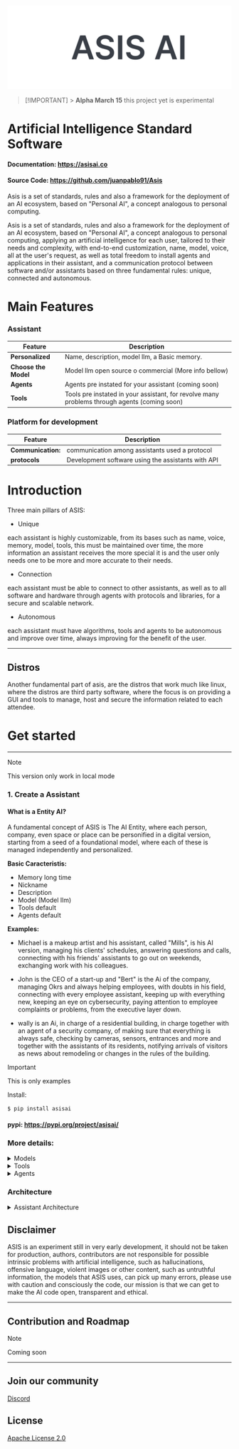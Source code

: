 ![LOGO](/source/logo.png)

> [!IMPORTANT] > **Alpha March 15** this project yet is experimental

# <span align="center"> Artificial Intelligence Standard Software </span>

#### **Documentation**: <a href="https://asisai.co" target="_blank">https://asisai.co</a>

#### **Source Code**: <a href="https://github.com/juanpablo91/Asis" target="_blank">https://github.com/juanpablo91/Asis</a>

Asis is a set of standards, rules and also a framework for the deployment of an AI ecosystem, based on "Personal AI", a concept analogous to personal computing.

Asis is a set of standards, rules and also a framework for the deployment of an AI ecosystem, based on "Personal AI", a concept analogous to personal computing, applying an artificial intelligence for each user, tailored to their needs and complexity, with end-to-end customization, name, model, voice, all at the user's request, as well as total freedom to install agents and applications in their assistant, and a communication protocol between software and/or assistants based on three fundamental rules: unique, connected and autonomous.

# Main Features

### Assistant

| Feature              | Description                                                                                  |
| -------------------- | -------------------------------------------------------------------------------------------- |
| **Personalized**     | Name, description, model llm, a Basic memory.                                                |
| **Choose the Model** | Model llm open source o commercial (More info bellow)                                        |
| **Agents**           | Agents pre instated for your assistant (coming soon)                                         |
| **Tools**            | Tools pre instated in your assistant, for revolve many problems through agents (coming soon) |

### Platform for development

| Feature            | Description                                        |
| ------------------ | -------------------------------------------------- |
| **Communication:** | communication among assistants used a protocol     |
| **protocols**      | Development software using the assistants with API |

# Introduction

Three main pillars of ASIS:

- Unique

each assistant is highly customizable, from its bases such as name, voice, memory, model, tools, this must be maintained over time, the more information an assistant receives the more special it is and the user only needs one to be more and more accurate to their needs.

- Connection

each assistant must be able to connect to other assistants, as well as to all software and hardware through agents with protocols and libraries, for a secure and scalable network.

- Autonomous

each assistant must have algorithms, tools and agents to be autonomous and improve over time, always improving for the benefit of the user.

---

## Distros

Another fundamental part of asis, are the distros that work much like linux, where the distros are third party software, where the focus is on providing a GUI and tools to manage, host and secure the information related to each attendee.

# Get started

---

> [!Note]
> This version only work in local mode

### **1. Create a Assistant**

#### What is a Entity AI?

A fundamental concept of ASIS is The AI ​​​​Entity, where each person, company, even space or place can be personified in a digital version, starting from a seed of a foundational model, where each of these is managed independently and personalized.

**Basic Caracteristis:**

- Memory long time
- Nickname
- Description
- Model (Model llm)
- Tools default
- Agents default

**Examples:**

- Michael is a makeup artist and his assistant, called "Mills", is his AI version, managing his clients' schedules, answering questions and calls, connecting with his friends' assistants to go out on weekends, exchanging work with his colleagues.

- John is the CEO of a start-up and "Bert" is the Ai of the company, managing Okrs and always helping employees, with doubts in his field, connecting with every employee assistant, keeping up with everything new, keeping an eye on cybersecurity, paying attention to employee complaints or problems, from the executive layer down.

- wally is an Ai, in charge of a residential building, in charge together with an agent of a security company, of making sure that everything is always safe, checking by cameras, sensors, entrances and more and together with the assistants of its residents, notifying arrivals of visitors as news about remodeling or changes in the rules of the building.

> [!IMPORTANT]
> This is only examples

Install:

```shell
$ pip install asisai
```

#### **pypi**: <a href="https://pypi.org/project/asisai/" target="_blank">https://pypi.org/project/asisai/</a>

### More details:

<details>
<summary>Models</summary>

#### Open source Models

- gemma-7b
- Mixtral-8x7B-Instruct-v0.1
- falcon-7b

#### Commercials Models

- Open Ai GPT MODELS

</details>

<details>
<summary>Tools</summary>

These are tools by default:

- **Multimedia generator:** Agent specific for generating images and video, and modifying them.

- **chat:** chat with your asistant, .
  > More tools will be added in the future

</details>

<details>
<summary>Agents</summary>
An intelligent agent is an entity capable of perceiving its environment, processing such perceptions, and responding or acting in said environment in a rational manner to achieve objectives.

- **open Stream** open any program, navigate in the web, and create works flows.

- **Voice coder:** Personalize your assistant's voice, convert voices, and more.

> We are interested in applying code from <a href=https://github.com/Significant-Gravitas/AutoGPT target="_blank">AutoGPT</a>, which is an open-source project for creating agents.

</details>

### Architecture

<details>
<summary>Assistant Architecture</summary>

![Assistant Architecture](/source/Frame1.png)

#### Memory

The memory of assistants will be managed by different algorithms for long-term and short-term storage of basic information.

> Images, videos, and more complicated algorithms will be added in the future.

#### Super Agent

The super agent is the main agent. It receives all the information from its environment, handles decisions, and communicates with the main model to solve complex problems in an autonomous and self-improving way.

</details>

## Disclaimer

ASIS is an experiment still in very early development, it should not be taken for production, authors, contributors are not responsible for possible intrinsic problems with artificial intelligence, such as hallucinations, offensive language, violent images or other content, such as untruthful information, the models that ASIS uses, can pick up many errors, please use with caution and consciously the code, our mission is that we can get to make the AI code open, transparent and ethical.

---

## Contribution and Roadmap

> [!Note]
> Coming soon

---

## Join our community

[Discord](https://discord.com/channels/1215909939810144317/1215909991270060043)

## License

[Apache License 2.0](LICENSE)

